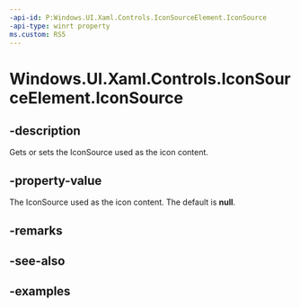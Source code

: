 ```yaml
---
-api-id: P:Windows.UI.Xaml.Controls.IconSourceElement.IconSource
-api-type: winrt property
ms.custom: RS5
---
```


<!-- Property syntax.
public IconSource IconSource { get;  set; }
-->

# Windows.UI.Xaml.Controls.IconSourceElement.IconSource

## -description

Gets or sets the IconSource used as the icon content.

## -property-value

The IconSource used as the icon content. The default is **null**.

## -remarks

## -see-also

## -examples


